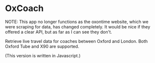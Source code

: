 OxCoach
======

NOTE: This app no longer functions as the oxontime website, which we were scraping for data, has changed completely. It would be nice if they offered a clear API, but as far as I can see they don't.

Retrieve live travel data for coaches between Oxford and London. Both Oxford Tube and X90 are supported.

(This version is written in Javascript.)
